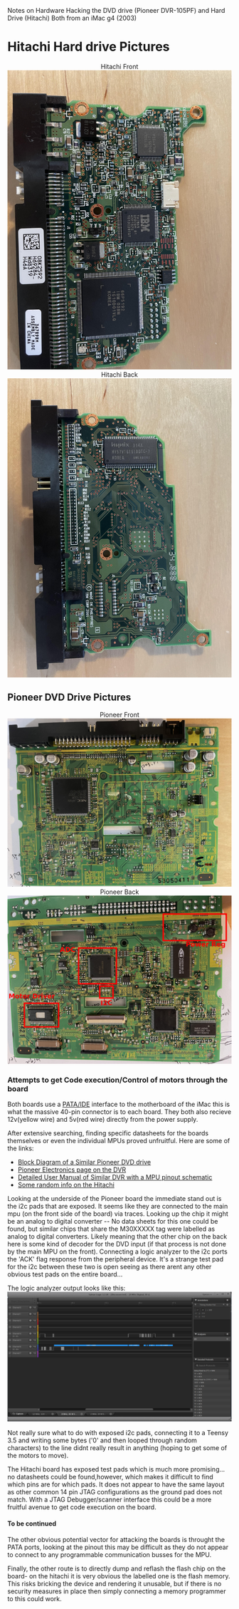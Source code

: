 <head> Notes on Hardware Hacking the DVD drive (Pioneer DVR-105PF) and Hard Drive (Hitachi) Both from an iMac g4 (2003)</head> 

<h1>Hitachi Hard drive Pictures</h1>
<center>
Hitachi Front
<img src = "./assets/hitachi.jpg">
Hitachi Back
<img src = "./assets/hitachi2.jpg">
</center>
<h2>Pioneer DVD Drive Pictures</h2>
<center>
Pioneer Front
<img src = "./assets/pione2.jpg">
Pioneer Back 
<img src = "./assets/pione.jpg">
</center>

<h3> Attempts to get Code execution/Control of motors through the board</h3>
Both boards use a <a href="http://wfcache.advantech.com/www/embcore/pdf/SQFlash/Parallel%20ATA%20Interface%20Reference%20Design%20Guide_V0%201.pdf">PATA/IDE</a> interface to the motherboard of the iMac this is what the massive 40-pin connector is to each board. They both also recieve 12v(yellow wire) and 5v(red wire) directly from the power supply.

After extensive searching, finding specific datasheets for the boards themselves or even the individual MPUs proved unfruitful.
Here are some of the links:
<ul>
  <li><a href="https://www.scribd.com/doc/204340055/3-Pioneer">Block Diagram of a Similar Pioneer DVD drive</a> </li>
  <li><a href="https://www.pioneerelectronics.com/PUSA/Professional/Computer-Drives/DVR-105+&+DVR-A05"> Pioneer Electronics page on the DVR</a> </li>
  <li><a href="https://usermanual.wiki/Document/DVR3100SRRV2843.1505009730/view"> Detailed User Manual of Similar DVR with a MPU pinout schematic</a> </li>
  <li><a href="https://www.amazon.co.uk/IC35L060AVV207-0-08K2592-H69284_-13G0222-Hitachi/dp/B00MAN70LC">Some random info on the Hitachi</a> </li>
</ul>

Looking at the underside of the Pioneer board the immediate stand out is the i2c pads that are exposed. It seems like they are connected to the main mpu (on the front side of the board) via traces. Looking up the chip it might be an analog to digital converter -- No data sheets for this one could be found, but similar chips that share the M30XXXXX tag were labelled as analog to digital converters. Likely meaning that the other chip on the back here is some kind of decoder for the DVD input (if that process is not done by the main MPU on the front). Connecting a logic analyzer to the i2c ports the 'ACK' flag response from the peripheral device. It's a strange test pad for the i2c between these two is open seeing as there arent any other obvious test pads on the entire board...

The logic analyzer output looks like this: 
<img src = "./assets/Logic.PNG">

Not really sure what to do with exposed i2c pads, connecting it to a Teensy 3.5 and writing some bytes ('0' and then looped through random characters) to the line didnt really result in anything (hoping to get some of the motors to move). 

The Hitachi board has exposed test pads which is much more promising... no datasheets could be found,however, which makes it difficult to find which pins are for which pads. It does not appear to have the same layout as other common 14 pin JTAG configurations as the ground pad does not match. With a JTAG Debugger/scanner interface this could be a more fruitful avenue to get code execution on the board.

<h4> To be continued</h4>
The other obvious potential vector for attacking the boards is throught the PATA ports, looking at the pinout this may be difficult as they do not appear to connect to any programmable communication busses for the MPU. 

Finally, the other route is to directly dump and reflash the flash chip on the board- on the hitachi it is very obvious the labelled one is the flash memory. This risks bricking the device and rendering it unusable, but if there is no security measures in place then simply connecting a memory programmer to this could work. 